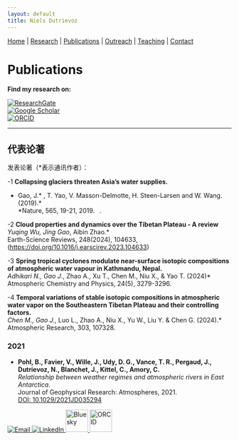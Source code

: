 ```yaml
---
layout: default
title: Niels Dutrievoz
---
```


[Home](/) | [Research](/research) | [Publications](/publications) |  [Outreach](/outreach) |  [Teaching](/teaching) |  [Contact](/contact)


# Publications

**Find my research on:**  

[![ResearchGate](https://img.shields.io/badge/ResearchGate-00CCBB?style=for-the-badge&logo=researchgate&logoColor=white)](https://www.researchgate.net/profile/Niels-Dutrievoz)  
[![Google Scholar](https://img.shields.io/badge/Google%20Scholar-4285F4?style=for-the-badge&logo=google-scholar&logoColor=white)](https://scholar.google.com/citations?user=GvFHtIwAAAAJ&hl=en&oi=ao)  
[![ORCID](https://img.shields.io/badge/ORCID-24C68B?style=for-the-badge&logo=orcid&logoColor=white)](https://orcid.org/0000-0002-8133-5616)  

---

## 代表论著
 
发表论著（*表示通讯作者）：

-1 **Collapsing glaciers threaten Asia’s water supplies.**  
  * Gao, J.* , T. Yao, V. Masson-Delmotte, H. Steen-Larsen and W. Wang. (2019).*  
  *Nature, 565, 19-21, 2019.  .  
 


-2 **Cloud properties and dynamics over the Tibetan Plateau - A review**  
   *Yuqing Wu, Jing Gao*, Aibin Zhao.*  
   Earth-Science Reviews, 248(2024), 104633,  
   (https://doi.org/10.1016/j.earscirev.2023.104633)



-3 **Spring tropical cyclones modulate near-surface isotopic compositions of atmospheric water vapour in Kathmandu, Nepal.**  
   *Adhikari N., Gao J*., Zhao A., Xu T., Chen M., Niu X., & Yao T. (2024)*  
    Atmospheric Chemistry and Physics, 24(5), 3279-3296.  



-4 **Temporal variations of stable isotopic compositions in atmospheric water vapor on the Southeastern Tibetan Plateau and their controlling factors.**  
   *Chen M., Gao J.*, Luo L., Zhao A., Niu X., Yu W., Liu Y. & Chen G. (2024).*  
    Atmospheric Research, 303, 107328. 
  

### 2021
 
- **Pohl, B., Favier, V., Wille, J., Udy, D. G., Vance, T. R., Pergaud, J., Dutrievoz, N., Blanchet, J., Kittel, C., Amory, C.**  
   *Relationship between weather regimes and atmospheric rivers in East Antarctica.*  
   Journal of Geophysical Research: Atmospheres, 2021.  
   [DOI: 10.1029/2021JD035294](https://ui.adsabs.harvard.edu/abs/2021JGRD..12635294P/abstract)


<footer class="social-footer">
    <div class="social-icons">
        <a href="mailto:niels.dutrievoz@lsce.ipsl.fr" target="_blank">
            <img src="https://img.icons8.com/ios-filled/50/000000/email.png" alt="Email">
        </a>
        <a href="https://www.linkedin.com/in/niels-dutrievoz/" target="_blank">
            <img src="https://img.icons8.com/ios-filled/50/0077B5/linkedin.png" alt="LinkedIn">
        </a>
        <a href="https://bsky.app/profile/nielsdutrievoz.bsky.social" target="_blank">
            <img src="https://upload.wikimedia.org/wikipedia/commons/7/7a/Bluesky_Logo.svg" alt="Bluesky" width="50" height="50">
        </a>
        <a href="https://orcid.org/0000-0002-8133-5616" target="_blank">
            <img src="https://upload.wikimedia.org/wikipedia/commons/0/06/ORCID_iD.svg" alt="ORCID" width="50" height="50">
        </a>
    </div>
</footer>
